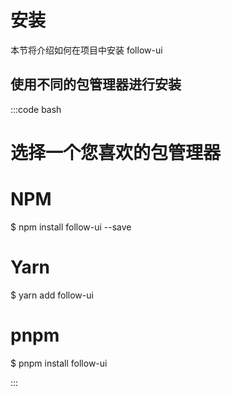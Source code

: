 # 安装

本节将介绍如何在项目中安装 follow-ui

## 使用不同的包管理器进行安装

:::code bash
# 选择一个您喜欢的包管理器

# NPM

$ npm install follow-ui --save

# Yarn

$ yarn add follow-ui

# pnpm

$ pnpm install follow-ui

:::
